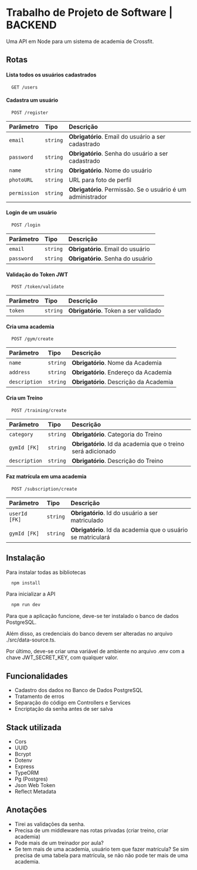 
# Trabalho de Projeto de Software | BACKEND

Uma API em Node para um sistema de academia de Crossfit.



## Rotas

#### Lista todos os usuários cadastrados
```http
  GET /users
```

#### Cadastra um usuário
```http
  POST /register
```

| Parâmetro   | Tipo       | Descrição                           |
| :---------- | :--------- | :---------------------------------- |
| `email` | `string` | **Obrigatório**. Email do usuário a ser cadastrado |
| `password` | `string` | **Obrigatório**. Senha do usuário a ser cadastrado |
| `name` | `string` | **Obrigatório**. Nome do usuário |
| `photoURL` | `string` | URL para foto de perfil |
| `permission` | `string` | **Obrigatório**. Permissão. Se o usuário é um administrador |

#### Login de um usuário
```http
  POST /login
```

| Parâmetro   | Tipo       | Descrição                           |
| :---------- | :--------- | :---------------------------------- |
| `email` | `string` | **Obrigatório**. Email do usuário |
| `password` | `string` | **Obrigatório**. Senha do usuário |

#### Validação do Token JWT
```http
  POST /token/validate
```

| Parâmetro   | Tipo       | Descrição                           |
| :---------- | :--------- | :---------------------------------- |
| `token` | `string` | **Obrigatório**. Token a ser validado |

#### Cria uma academia
```http
  POST /gym/create
```

| Parâmetro   | Tipo       | Descrição                           |
| :---------- | :--------- | :---------------------------------- |
| `name` | `string` | **Obrigatório**. Nome da Academia |
| `address` | `string` | **Obrigatório**. Endereço da Academia |
| `description` | `string` | **Obrigatório**. Descrição da Academia |

#### Cria um Treino
```http
  POST /training/create
```

| Parâmetro   | Tipo       | Descrição                           |
| :---------- | :--------- | :---------------------------------- |
| `category` | `string` | **Obrigatório**. Categoria do Treino |
| `gymId [FK]` | `string` | **Obrigatório**. Id da academia que o treino será adicionado |
| `description` | `string` | **Obrigatório**. Descrição do Treino |

#### Faz matrícula em uma academia
```http
  POST /subscription/create
```

| Parâmetro   | Tipo       | Descrição                           |
| :---------- | :--------- | :---------------------------------- |
| `userId [FK]` | `string` | **Obrigatório**. Id do usuário a ser matriculado |
| `gymId [FK]` | `string` | **Obrigatório**. Id da academia que o usuário se matriculará |


## Instalação

Para instalar todas as bibliotecas

```bash
  npm install
```
Para inicializar a API
```bash
  npm run dev
```
Para que a aplicação funcione, deve-se ter instalado o banco de dados PostgreSQL.

Além disso, as credenciais do banco devem ser alteradas no arquivo ./src/data-source.ts.

Por último, deve-se criar uma variável de ambiente no arquivo .env com a chave JWT_SECRET_KEY, com qualquer valor.
    
## Funcionalidades

- Cadastro dos dados no Banco de Dados PostgreSQL
- Tratamento de erros
- Separação do código em Controllers e Services
- Encriptação da senha antes de ser salva


## Stack utilizada

* Cors
* UUID
* Bcrypt
* Dotenv
* Express
* TypeORM
* Pg (Postgres)
* Json Web Token
* Reflect Metadata

## Anotações
* Tirei as validações da senha.
* Precisa de um middleware nas rotas privadas (criar treino, criar academia)
* Pode mais de um treinador por aula?
* Se tem mais de uma academia, usuário tem que fazer matrícula? Se sim precisa de uma tabela para matrícula, se não não pode ter mais de uma academia.




